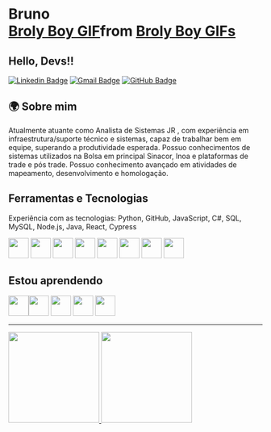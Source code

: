 # Bruno <div class="tenor-gif-embed" data-postid="22108526" data-share-method="host" data-aspect-ratio="0.6" data-width="100%"><a href="https://tenor.com/view/broly-boy-broly-gif-22108526">Broly Boy GIF</a>from <a href="https://tenor.com/search/broly+boy-gifs">Broly Boy GIFs</a></div> <script type="text/javascript" async src="https://tenor.com/embed.js"></script>
## Hello, Devs!!

[![Linkedin Badge](https://img.shields.io/badge/-LinkedIn-%230077B5?style=for-the-badge&logo=linkedin&logoColor=white)](https://www.linkedin.com/in/brunojuan/)
[![Gmail Badge](https://img.shields.io/badge/-Gmail-%23D44638?style=for-the-badge&logo=gmail&logoColor=white)](mailto:seuemail@gmail.com)
[![GitHub Badge](https://img.shields.io/badge/-GitHub-%23181717?style=for-the-badge&logo=github&logoColor=white)](https://github.com/BrunoKirovs)

## 🌍 **Sobre mim**

Atualmente atuante como Analista de Sistemas JR , com experiência em infraestrutura/suporte técnico e sistemas, capaz de trabalhar bem em equipe, superando a produtividade esperada. Possuo conhecimentos de sistemas utilizados na Bolsa em principal Sinacor, Inoa e plataformas de trade e pós trade. Possuo conhecimento avançado em atividades de mapeamento, desenvolvimento e homologação.

## Ferramentas e Tecnologias

Experiência com as tecnologias: Python, GitHub, JavaScript, C#, SQL, MySQL, Node.js, Java, React, Cypress

<img loading="lazy" src="https://cdn.jsdelivr.net/gh/devicons/devicon/icons/git/git-original.svg" width="40" height="40"/> <img loading="lazy" src="https://cdn.jsdelivr.net/gh/devicons/devicon@latest/icons/csharp/csharp-original.svg" width="40" height="40" />
<img loading="lazy" src="https://cdn.jsdelivr.net/gh/devicons/devicon@latest/icons/java/java-original.svg" width="40" height="40" />
<img loading="lazy" src="https://cdn.jsdelivr.net/gh/devicons/devicon@latest/icons/javascript/javascript-original.svg" width="40" height="40" />
<img loading="lazy" src="https://cdn.jsdelivr.net/gh/devicons/devicon@latest/icons/mysql/mysql-original.svg" width="40" height="40" />
<img loading="lazy" src="https://cdn.jsdelivr.net/gh/devicons/devicon@latest/icons/nodejs/nodejs-original-wordmark.svg" width="40" height="40" />
<img loading="lazy" src="https://cdn.jsdelivr.net/gh/devicons/devicon@latest/icons/react/react-original.svg" width="40" height="40" />
<img loading="lazy" src="https://cdn.jsdelivr.net/gh/devicons/devicon@latest/icons/python/python-original.svg" width="40" height="40" />

## Estou aprendendo
<img loading="lazy" src="https://cdn.jsdelivr.net/gh/devicons/devicon@latest/icons/cypressio/cypressio-original.svg" width="40" height="40" /><img loading="lazy" src="https://cdn.jsdelivr.net/gh/devicons/devicon@latest/icons/postgresql/postgresql-original-wordmark.svg" width="40" height="40"/>
<img loading="lazy" src="https://cdn.jsdelivr.net/gh/devicons/devicon@latest/icons/swagger/swagger-original.svg" width="40" height="40"/>
<img loading="lazy" src="https://cdn.jsdelivr.net/gh/devicons/devicon@latest/icons/docker/docker-original.svg" width="40" height="40" />
<img loading="lazy" src="https://cdn.jsdelivr.net/gh/devicons/devicon@latest/icons/selenium/selenium-original.svg" width="40" height="40" />
                                                                                             
---

<div>
<a href="https://github.com/BrunoKirovs">
<img loading="lazy" height="180em" src="https://github-readme-stats.vercel.app/api/top-langs/?username=BrunoKirovs&layout=compact&langs_count=7&theme=dracula"/>
<img loading="lazy" height="180em" src="https://github-readme-stats.vercel.app/api?username=BrunoKirovs&show_icons=true&theme=dracula&include_all_commits=true&count_private=true"/>
</div>
